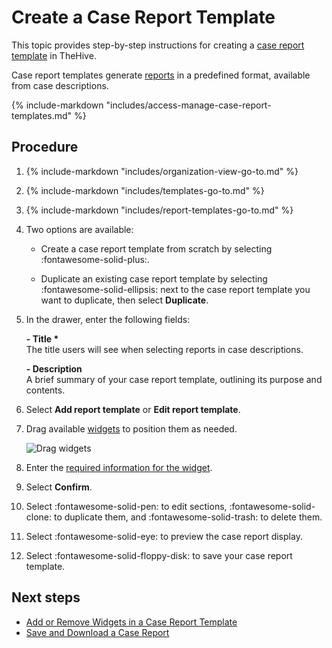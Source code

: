 # Create a Case Report Template

<!-- md:license Platinum -->

This topic provides step-by-step instructions for creating a [case report template](about-case-report-templates.md) in TheHive.

Case report templates generate [reports](../../../../analyst-corner/cases/case-reports/about-case-reports.md) in a predefined format, available from case descriptions.

{% include-markdown "includes/access-manage-case-report-templates.md" %}

<h2>Procedure</h2>

1. {% include-markdown "includes/organization-view-go-to.md" %}

2. {% include-markdown "includes/templates-go-to.md" %}

3. {% include-markdown "includes/report-templates-go-to.md" %}

4. Two options are available:

    * Create a case report template from scratch by selecting :fontawesome-solid-plus:.

    * Duplicate an existing case report template by selecting :fontawesome-solid-ellipsis: next to the case report template you want to duplicate, then select **Duplicate**.

5. In the drawer, enter the following fields:

    **- Title \***  
    The title users will see when selecting reports in case descriptions.

    **- Description**  
    A brief summary of your case report template, outlining its purpose and contents.

6. Select **Add report template** or **Edit report template**. 

7. Drag available [widgets](widgets-case-report-templates.md) to position them as needed.

    ![Drag widgets](../../../../../images/user-guides/organization/configure-organization/manage-templates/drag-and-drop-widgets.gif)

8. Enter the [required information for the widget](widgets-case-report-templates.md).

9. Select **Confirm**.

10. Select :fontawesome-solid-pen: to edit sections, :fontawesome-solid-clone: to duplicate them, and :fontawesome-solid-trash: to delete them.

11. Select :fontawesome-solid-eye: to preview the case report display.

12. Select :fontawesome-solid-floppy-disk: to save your case report template.

<h2>Next steps</h2>

* [Add or Remove Widgets in a Case Report Template](add-remove-widgets-case-report-template.md)
* [Save and Download a Case Report](../../../../analyst-corner/cases/case-reports/save-download-a-case-report.md)
